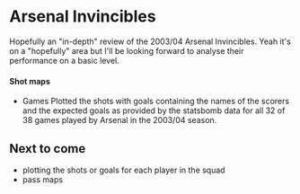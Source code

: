 # Arsenal Invincibles
Hopefully an "in-depth" review of the 2003/04 Arsenal Invincibles. Yeah it's on a "hopefully" area but I'll be looking forward to analyse their performance on a basic level.

#### Shot maps
- Games
Plotted the shots with goals containing the names of the scorers and the expected goals as provided by the statsbomb data for all 32 of 38 games played by Arsenal in the 2003/04 season.

## Next to come
- plotting the shots or goals for each player in the squad
- pass maps
